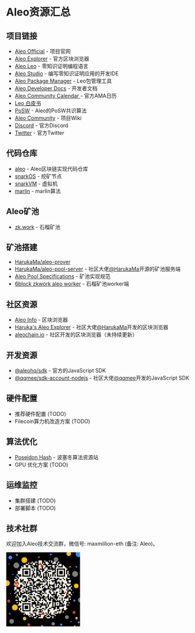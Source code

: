 # Aleo资源汇总
## 项目链接
- [Aleo Official](https://www.aleo.org) - 项目官网
- [Aleo Explorer](https://www.aleo.network) - 官方区块浏览器
- [Aleo Leo](https://leo-lang.org) - 零知识证明编程语言
- [Aleo Studio](https://www.aleo.studio) - 编写零知识证明应用的开发IDE
- [Aleo Package Manager](https://aleo.pm) - Leo包管理工具
- [Aleo Developer Docs](https://developer.aleo.org) - 开发者文档
- [Aleo Community Calendar ](https://www.aleo.org/community/calendar) - 官方AMA日历
- [Leo 白皮书](https://eprint.iacr.org/2021/651.pdf)
- [PoSW](https://developer.aleo.org/advanced/posw/posw) - Aleo的PoSW共识算法
- [Aleo Community](https://www.notion.so/Community-4f9bdf6988fb4e9e9eeffa9b33b89168) - 项目Wiki
- [Discord](https://discord.com/invite/aleohq) - 官方Discord
- [Twitter](https://twitter.com/aleohq) - 官方Twitter

## 代码仓库
- [aleo](https://github.com/AleoHQ/aleo) - Aleo区块链实现代码仓库
- [snarkOS](https://github.com/AleoHQ/snarkOS) - 挖矿节点
- [snarkVM](https://github.com/AleoHQ/snarkVM) - 虚拟机
- [marlin](https://github.com/arkworks-rs/marlin) - marlin算法

## Aleo矿池
- [zk.work](https://zk.work) - 石榴矿池

## 矿池搭建
- [HarukaMa/aleo-prover](https://github.com/HarukaMa/aleo-prover)
- [HarukaMa/aleo-pool-server](https://github.com/HarukaMa/aleo-pool-server) - 社区大佬[@HarukaMa](https://github.com/HarukaMa)开源的矿池服务端
- [Aleo Pool Specifications](https://www.notion.so/Pool-Specifications-4aa2762c4b714d658145b95192f22ae6) - 矿池实现规范
- [6block zkwork aleo worker](https://github.com/6block/zkwork_aleo_worker) - 石榴矿池worker端

## 社区资源
- [Aleo Info](https://aleo.info) - 区块浏览器
- [Haruka's Aleo Explorer](https://explorer.hamp.app) - 社区大佬[@HarukaMa](https://github.com/HarukaMa)开发的区块浏览器
- [aleochain.io](https://aleochain.io) - 社区开发的区块浏览器（未持续更新）

## 开发资源
- [@aleohq/sdk](https://github.com/AleoHQ/aleo) - 官方的JavaScript SDK
- [@qqmee/sdk-account-nodejs](https://github.com/qqmee/aleo-sdk) - 社区大佬[@qqmee](https://github.com/qqmee)开发的JavaScript SDK

## 硬件配置
- 推荐硬件配置 (TODO)
- Filecoin算力机改造方案 (TODO)

## 算法优化
- [Poseidon Hash](https://www.poseidon-hash.info) - 波塞冬算法资源站
- GPU 优化方案 (TODO)

## 运维监控
- 集群搭建 (TODO)
- 部署脚本 (TODO)

## 技术社群
欢迎加入Aleo技术交流群，微信号: maxmillion-eth (备注: Aleo)。

<img src="./images/wechat-max.png" width="200">